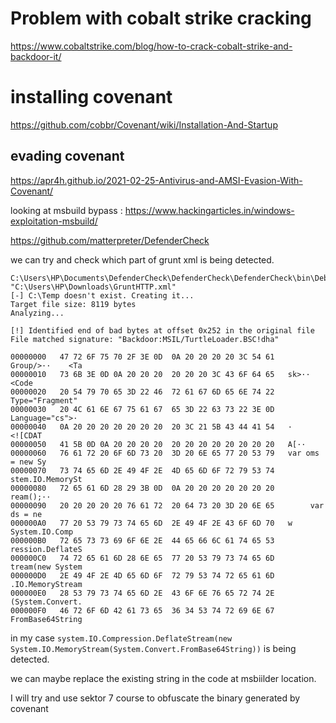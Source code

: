 # Problem with cobalt strike cracking

https://www.cobaltstrike.com/blog/how-to-crack-cobalt-strike-and-backdoor-it/

# installing covenant

https://github.com/cobbr/Covenant/wiki/Installation-And-Startup

## evading covenant

https://apr4h.github.io/2021-02-25-Antivirus-and-AMSI-Evasion-With-Covenant/


looking at msbuild bypass : https://www.hackingarticles.in/windows-exploitation-msbuild/

https://github.com/matterpreter/DefenderCheck

we can try and check which part of grunt xml is being detected.

```
C:\Users\HP\Documents\DefenderCheck\DefenderCheck\DefenderCheck\bin\Debug>DefenderCheck.exe "C:\Users\HP\Downloads\GruntHTTP.xml"
[-] C:\Temp doesn't exist. Creating it...
Target file size: 8119 bytes
Analyzing...

[!] Identified end of bad bytes at offset 0x252 in the original file
File matched signature: "Backdoor:MSIL/TurtleLoader.BSC!dha"

00000000   47 72 6F 75 70 2F 3E 0D  0A 20 20 20 20 3C 54 61   Group/>··    <Ta
00000010   73 6B 3E 0D 0A 20 20 20  20 20 20 3C 43 6F 64 65   sk>··      <Code
00000020   20 54 79 70 65 3D 22 46  72 61 67 6D 65 6E 74 22    Type="Fragment"
00000030   20 4C 61 6E 67 75 61 67  65 3D 22 63 73 22 3E 0D    Language="cs">·
00000040   0A 20 20 20 20 20 20 20  20 3C 21 5B 43 44 41 54   ·        <![CDAT
00000050   41 5B 0D 0A 20 20 20 20  20 20 20 20 20 20 20 20   A[··
00000060   76 61 72 20 6F 6D 73 20  3D 20 6E 65 77 20 53 79   var oms = new Sy
00000070   73 74 65 6D 2E 49 4F 2E  4D 65 6D 6F 72 79 53 74   stem.IO.MemorySt
00000080   72 65 61 6D 28 29 3B 0D  0A 20 20 20 20 20 20 20   ream();··
00000090   20 20 20 20 20 76 61 72  20 64 73 20 3D 20 6E 65        var ds = ne
000000A0   77 20 53 79 73 74 65 6D  2E 49 4F 2E 43 6F 6D 70   w System.IO.Comp
000000B0   72 65 73 73 69 6F 6E 2E  44 65 66 6C 61 74 65 53   ression.DeflateS
000000C0   74 72 65 61 6D 28 6E 65  77 20 53 79 73 74 65 6D   tream(new System
000000D0   2E 49 4F 2E 4D 65 6D 6F  72 79 53 74 72 65 61 6D   .IO.MemoryStream
000000E0   28 53 79 73 74 65 6D 2E  43 6F 6E 76 65 72 74 2E   (System.Convert.
000000F0   46 72 6F 6D 42 61 73 65  36 34 53 74 72 69 6E 67   FromBase64String
```

in my case `system.IO.Compression.DeflateStream(new System.IO.MemoryStream(System.Convert.FromBase64String))` is being detected.

we can maybe replace the existing string in the code at msbiilder location.

I will try and use sektor 7 course to obfuscate the binary generated by covenant

